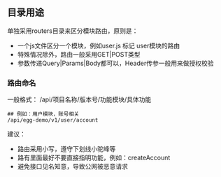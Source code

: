 <!--
 * @Description: 介绍routers目录用途
 * @Version: Beata1.0
 * @Autor: 【B站&公众号】Rong姐姐好可爱
 * @Date: 2020-09-23 23:32:58
 * @LastEditors: 【B站&公众号】Rong姐姐好可爱
 * @LastEditTime: 2020-09-23 23:33:26
-->




## 目录用途

单独采用routers目录来区分模块路由，原则是：

- 一个js文件区分一个模块，例如user.js 标记 user模块的路由
- 特殊情况除外，路由一般采用GET|POST类型
- 参数传递Query|Params|Body都可以，Header传参一般用来做授权校验

### 路由命名

一般格式： /api/项目名称/版本号/功能模块/具体功能

```shell
## 例如：用户模块，账号相关
/api/egg-demo/v1/user/account
```

建议：
- 路由采用小写，遵守下划线小驼峰等
- 路有里面最好不要直接指明功能，例如：createAccount
- 避免接口见名知意，导致公网被恶意请求
